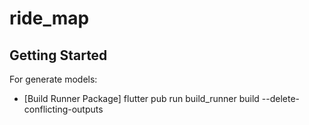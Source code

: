 # ride_map

## Getting Started

For generate models: 

- [Build Runner Package] flutter pub run build_runner build --delete-conflicting-outputs
